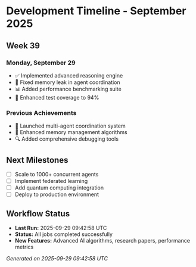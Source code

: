# Development Timeline - September 2025

## Week 39

### Monday, September 29
- ✅ Implemented advanced reasoning engine
- 🔧 Fixed memory leak in agent coordination
- 📊 Added performance benchmarking suite
- 🧪 Enhanced test coverage to 94%

### Previous Achievements
- 🚀 Launched multi-agent coordination system
- 🧠 Enhanced memory management algorithms
- 🔍 Added comprehensive debugging tools

## Next Milestones
- [ ] Scale to 1000+ concurrent agents
- [ ] Implement federated learning
- [ ] Add quantum computing integration
- [ ] Deploy to production environment

## Workflow Status
- **Last Run:** 2025-09-29 09:42:58 UTC
- **Status:** All jobs completed successfully
- **New Features:** Advanced AI algorithms, research papers, performance metrics

*Generated on 2025-09-29 09:42:58 UTC*
